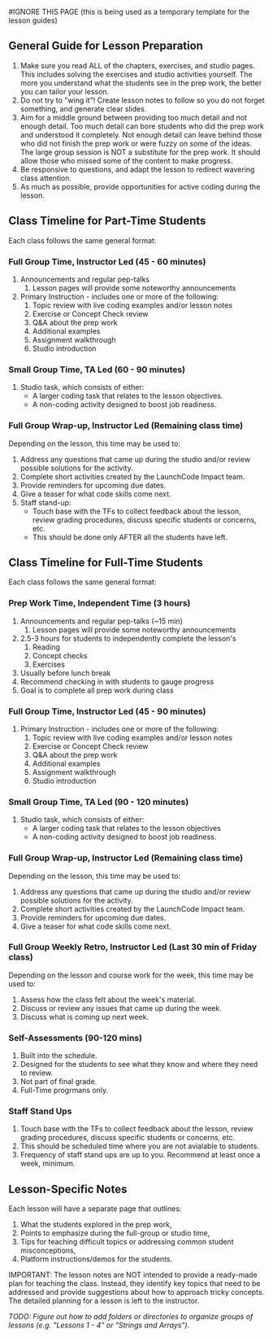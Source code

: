 #IGNORE THIS PAGE
(this is being used as a temporary template for the lesson guides)

## General Guide for Lesson Preparation
1. Make sure you read ALL of the chapters, exercises, and studio pages. This includes solving the exercises and studio activities yourself. The more you understand what the students see in the prep work, the better you can tailor your lesson.
1. Do not try to "wing it"! Create lesson notes to follow so you do not forget something, and generate clear slides.
1. Aim for a middle ground between providing too much detail and not enough detail.  Too much detail can bore students who did the prep work and understood it completely.  Not enough detail can leave behind those who did not finish the prep work or were fuzzy on some of the ideas. The large group session is NOT a substitute for the prep work. It should allow those who missed some of the content to make progress.
1. Be responsive to questions, and adapt the lesson to redirect wavering class attention.
1. As much as possible, provide opportunities for active coding during the lesson.

## Class Timeline for **Part-Time** Students
Each class follows the same general format:

### Full Group Time, Instructor Led (45 - 60 minutes)
1. Announcements and regular pep-talks
   1. Lesson pages will provide some noteworthy announcements
1. Primary Instruction - includes one or more of the following:
   1. Topic review with live coding examples and/or lesson notes
   1. Exercise or Concept Check review
   1. Q&A about the prep work
   1. Additional examples
   1. Assignment walkthrough
   1. Studio introduction

### Small Group Time, TA Led (60 - 90 minutes)
1. Studio task, which consists of either: 
   * A larger coding task that relates to the lesson objectives.
   * A non-coding activity designed to boost job readiness.

### Full Group Wrap-up, Instructor Led (Remaining class time)
Depending on the lesson, this time may be used to:
1. Address any questions that came up during the studio and/or review possible solutions for the activity.
1. Complete short activities created by the LaunchCode Impact team.
1. Provide reminders for upcoming due dates.
1. Give a teaser for what code skills come next.
1. Staff stand-up: 
   * Touch base with the TFs to collect feedback about the lesson, review grading procedures, discuss specific students or concerns, etc. 
   * This should be done only AFTER all the students have left.

## Class Timeline for **Full-Time** Students
Each class follows the same general format:

### Prep Work Time, Independent Time (3 hours)
1. Announcements and regular pep-talks (~15 min)
   1. Lesson pages will provide some noteworthy announcements
1. 2.5-3 hours for students to independently complete the lesson's
   1. Reading
   1. Concept checks 
   1. Exercises
1. Usually before lunch break
1. Recommend checking in with students to gauge progress
1. Goal is to complete all prep work during class 

### Full Group Time, Instructor Led (45 - 90 minutes)
1. Primary Instruction - includes one or more of the following:
   1. Topic review with live coding examples and/or lesson notes
   1. Exercise or Concept Check review
   1. Q&A about the prep work
   1. Additional examples
   1. Assignment walkthrough
   1. Studio introduction

### Small Group Time, TA Led (90 - 120 minutes)
1. Studio task, which consists of either: 
   * A larger coding task that relates to the lesson objectives
   * A non-coding activity designed to boost job readiness.


### Full Group Wrap-up, Instructor Led (Remaining class time)
Depending on the lesson, this time may be used to:
1. Address any questions that came up during the studio and/or review possible solutions for the activity.
1. Complete short activities created by the LaunchCode Impact team.
1. Provide reminders for upcoming due dates.
1. Give a teaser for what code skills come next.

### Full Group Weekly Retro, Instructor Led (Last 30 min of Friday class)
Depending on the lesson and course work for the week, this time may be used to:
1. Assess how the class felt about the week's material.
1. Discuss or review any issues that came up during the week.
1. Discuss what is coming up next week.

### Self-Assessments (90-120 mins)
1. Built into the schedule.
1. Designed for the students to see what they know and where they need to review.
1. Not part of final grade.
1. Full-Time progrmans only.

### Staff Stand Ups
1. Touch base with the TFs to collect feedback about the lesson, review grading procedures, discuss specific students or concerns, etc.
1. This should be scheduled time where you are not avialable to students.
1. Frequency of staff stand ups are up to you.  Recommend at least once a week, minimum.


## Lesson-Specific Notes
Each lesson will have a separate page that outlines:
1. What the students explored in the prep work,
1. Points to emphasize during the full-group or studio time,
1. Tips for teaching difficult topics or addressing common student misconceptions,
1. Platform instructions/demos for the students.

IMPORTANT: The lesson notes are NOT intended to provide a ready-made plan for teaching the class. Instead, they identify key topics that need to be addressed and provide suggestions about how to approach tricky concepts. The detailed planning for a lesson is left to the instructor.

_TODO: Figure out how to add folders or directories to organize groups of lessons (e.g. "Lessons 1 - 4" or "Strings and Arrays")._
